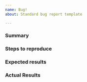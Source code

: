 ```yaml
---
name: Bug!
about: Standard bug report template

---
```

### Summary

### Steps to reproduce

### Expected results

### Actual Results
